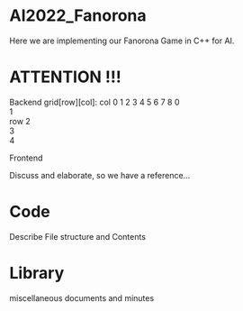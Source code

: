 # AI2022_Fanorona
Here we are implementing our Fanorona Game in C++ for AI.

# ATTENTION !!!

Backend grid[row][col]:
                                  col
              0     1     2     3     4     5     6     7     8
        0       
        1    
row     2          
        3         
        4   






Frontend
          

Discuss and elaborate, so we have a reference...


# Code
Describe File structure and Contents


# Library
miscellaneous documents and minutes
